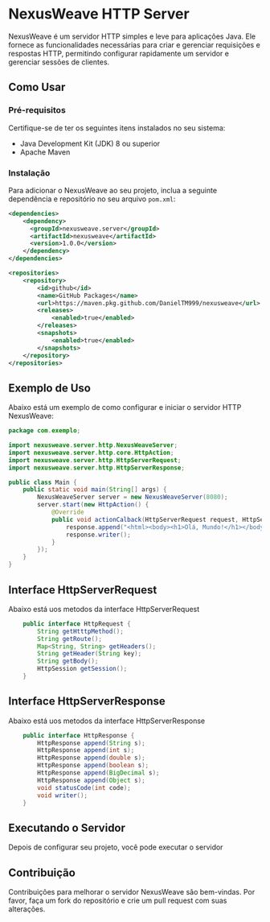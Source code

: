 # NexusWeave HTTP Server

NexusWeave é um servidor HTTP simples e leve para aplicações Java. Ele fornece as funcionalidades necessárias para criar e gerenciar requisições e respostas HTTP, permitindo configurar rapidamente um servidor e gerenciar sessões de clientes.

## Como Usar

### Pré-requisitos

Certifique-se de ter os seguintes itens instalados no seu sistema:

- Java Development Kit (JDK) 8 ou superior
- Apache Maven

### Instalação

Para adicionar o NexusWeave ao seu projeto, inclua a seguinte dependência e repositório no seu arquivo `pom.xml`:

```xml
<dependencies>
    <dependency>
      <groupId>nexusweave.server</groupId>
      <artifactId>nexusweave</artifactId>
      <version>1.0.0</version>
    </dependency>
</dependencies>

<repositories>
    <repository>
        <id>github</id>
        <name>GitHub Packages</name>
        <url>https://maven.pkg.github.com/DanielTM999/nexusweave</url>
        <releases>
            <enabled>true</enabled>
        </releases>
        <snapshots>
            <enabled>true</enabled>
        </snapshots>
    </repository>
</repositories>
```

## Exemplo de Uso

Abaixo está um exemplo de como configurar e iniciar o servidor HTTP NexusWeave:

```java
package com.exemplo;

import nexusweave.server.http.NexusWeaveServer;
import nexusweave.server.http.core.HttpAction;
import nexusweave.server.http.HttpServerRequest;
import nexusweave.server.http.HttpServerResponse;

public class Main {
    public static void main(String[] args) {
        NexusWeaveServer server = new NexusWeaveServer(8080);
        server.start(new HttpAction() {
            @Override
            public void actionCalback(HttpServerRequest request, HttpServerResponse response) {
                response.append("<html><body><h1>Olá, Mundo!</h1></body></html>");
                response.writer();
            }
        });
    }
}
```

## Interface HttpServerRequest

Abaixo está uos metodos da interface HttpServerRequest

```java
    public interface HttpRequest {
        String getHtttpMethod();
        String getRoute();
        Map<String, String> getHeaders();
        String getHeader(String key);
        String getBody();
        HttpSession getSession();
    }

```

## Interface HttpServerResponse

Abaixo está uos metodos da interface HttpServerResponse

```java
    public interface HttpResponse {
        HttpResponse append(String s);
        HttpResponse append(int s);
        HttpResponse append(double s);
        HttpResponse append(boolean s);
        HttpResponse append(BigDecimal s);
        HttpResponse append(Object s);
        void statusCode(int code);
        void writer();
    }
```

## Executando o Servidor

Depois de configurar seu projeto, você pode executar o servidor

## Contribuição

Contribuições para melhorar o servidor NexusWeave são bem-vindas. Por favor, faça um fork do repositório e crie um pull request com suas alterações.
